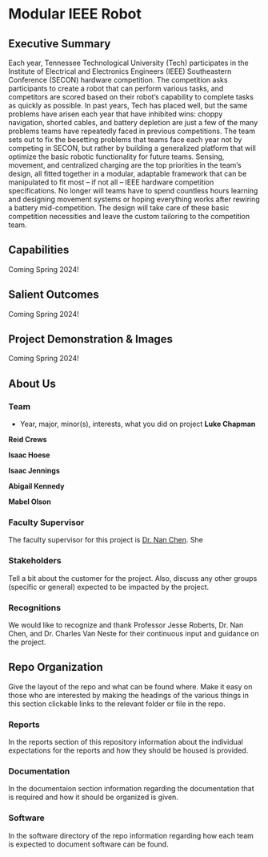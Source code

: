 # Modular IEEE Robot

## Executive Summary

Each year, Tennessee Technological University (Tech) participates in the Institute of Electrical and Electronics Engineers (IEEE) Southeastern Conference (SECON) hardware competition. The competition asks participants to create a robot that can perform various tasks, and competitors are scored based on their robot’s capability to complete tasks as quickly as possible. In past years, Tech has placed well, but the same problems have arisen each year that have inhibited wins: choppy navigation, shorted cables, and battery depletion are just a few of the many problems teams have repeatedly faced in previous competitions. The team sets out to fix the besetting problems that teams face each year not by competing in SECON, but rather by building a generalized platform that will optimize the basic robotic functionality for future teams. Sensing, movement, and centralized charging are the top priorities in the team’s design, all fitted together in a modular, adaptable framework that can be manipulated to fit most – if not all – IEEE hardware competition specifications. No longer will teams have to spend countless hours learning and designing movement systems or hoping everything works after rewiring a battery mid-competition. The design will take care of these basic competition necessities and leave the custom tailoring to the competition team.  


## Capabilities

Coming Spring 2024!


## Salient Outcomes

Coming Spring 2024!


## Project Demonstration & Images

Coming Spring 2024!


## About Us

### Team
- Year, major, minor(s), interests, what you did on project
**Luke Chapman** 

**Reid Crews**

**Isaac Hoese**

**Isaac Jennings**

**Abigail Kennedy**

**Mabel Olson**


### Faculty Supervisor

The faculty supervisor for this project is [Dr. Nan Chen][def1]. She 

[def1]: https://www.linkedin.com/in/nan-chen-319aa185/

### Stakeholders

Tell a bit about the customer for the project. Also, discuss any other groups (specific or general) expected to be impacted by the project.

### Recognitions

We would like to recognize and thank Professor Jesse Roberts, Dr. Nan Chen, and Dr. Charles Van Neste for their continuous input and guidance on the project.

## Repo Organization

Give the layout of the repo and what can be found where. Make it easy on those who are interested by making the headings of the various things in this section clickable links to the relevant folder or file in the repo.


### Reports

In the reports section of this repository information about the individual expectations for the reports and how they should be housed is provided.

### Documentation

In the documentaion section information regarding the documentation that is required and how it should be organized is given.

### Software

In the software directory of the repo information regarding how each team is expected to document software can be found.
